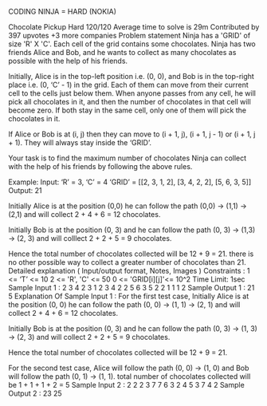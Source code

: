 CODING NINJA = HARD (NOKIA)

Chocolate Pickup
Hard
120/120
Average time to solve is 29m
Contributed by
397 upvotes
+3 more companies
Problem statement
Ninja has a 'GRID' of size 'R' X 'C'. Each cell of the grid contains some chocolates. Ninja has two friends Alice and Bob, and he wants to collect as many chocolates as possible with the help of his friends.

Initially, Alice is in the top-left position i.e. (0, 0), and Bob is in the top-right place i.e. (0, ‘C’ - 1) in the grid. Each of them can move from their current cell to the cells just below them. When anyone passes from any cell, he will pick all chocolates in it, and then the number of chocolates in that cell will become zero. If both stay in the same cell, only one of them will pick the chocolates in it.

If Alice or Bob is at (i, j) then they can move to (i + 1, j), (i + 1, j - 1) or (i + 1, j + 1). They will always stay inside the ‘GRID’.

Your task is to find the maximum number of chocolates Ninja can collect with the help of his friends by following the above rules.

Example:
Input: ‘R’ = 3, ‘C’ = 4
       ‘GRID’ = [[2, 3, 1, 2], [3, 4, 2, 2], [5, 6, 3, 5]]
Output: 21

Initially Alice is at the position (0,0) he can follow the path (0,0) -> (1,1) -> (2,1) and will collect 2 + 4 + 6 = 12 chocolates.

Initially Bob is at the position (0, 3) and he can follow the path (0, 3) -> (1,3) -> (2, 3) and will colllect 2 + 2 + 5 = 9 chocolates.

Hence the total number of chocolates collected will be 12 + 9 = 21. there is no other possible way to collect a greater number of chocolates than 21.
Detailed explanation ( Input/output format, Notes, Images )
Constraints :
1 <= ‘T’ <= 10
2 <= 'R', 'C' <= 50
0 <= 'GRID[i][j]'<= 10^2
Time Limit: 1sec
Sample Input 1 :
2
3 4
2 3 1 2
3 4 2 2
5 6 3 5
2 2
1 1
1 2
Sample Output 1 :
21
5
Explanation Of Sample Input 1 :
For the first test case, Initially Alice is at the position (0, 0) he can follow the path (0, 0) -> (1, 1) -> (2, 1) and will collect 2 + 4 + 6 = 12 chocolates.

Initially Bob is at the position (0, 3) and he can follow the path (0, 3) -> (1, 3) -> (2, 3) and will collect 2 + 2 + 5 = 9 chocolates.

Hence the total number of chocolates collected will be 12 + 9 = 21.

For the second test case, Alice will follow the path (0, 0) -> (1, 0) and Bob will follow the path (0, 1) -> (1, 1). total number of chocolates collected will be 1 + 1 + 1 + 2 = 5
Sample Input 2 :
2
2 2
3 7
7 6
3 2
4 5
3 7
4 2
Sample Output 2 :
23
25